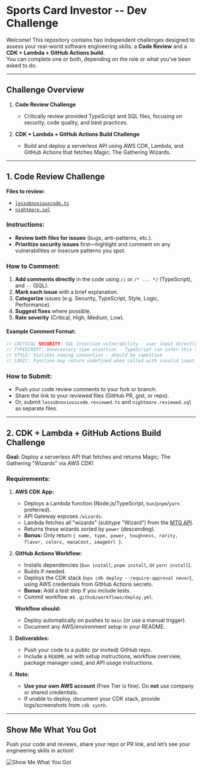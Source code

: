 # Sports Card Investor -- Dev Challenge

Welcome! This repository contains two independent challenges designed to assess your real-world software engineering skills: a **Code Review** and a **CDK + Lambda + GitHub Actions build**.  
You can complete one or both, depending on the role or what you’ve been asked to do.

---

## Challenge Overview

1. **Code Review Challenge**
    - Critically review provided TypeScript and SQL files, focusing on security, code quality, and best practices.

2. **CDK + Lambda + GitHub Actions Build Challenge**
    - Build and deploy a serverless API using AWS CDK, Lambda, and GitHub Actions that fetches Magic: The Gathering Wizards.

---

## 1. Code Review Challenge

**Files to review:**
- [`lessobnoxiouscode.ts`](code-review/lessobnoxiouscode.ts)
- [`nightmare.sql`](code-review/nightmare.sql)

### **Instructions:**

- **Review both files for issues** (bugs, anti-patterns, etc.).
- **Prioritize security issues** first—highlight and comment on any vulnerabilities or insecure patterns you spot.

### **How to Comment:**
1. **Add comments directly** in the code using `//` or `/* ... */` (TypeScript), and `--` (SQL).
2. **Mark each issue** with a brief explanation.
3. **Categorize** issues (e.g. Security, TypeScript, Style, Logic, Performance).
4. **Suggest fixes** where possible.
5. **Rate severity** (Critical, High, Medium, Low).

#### Example Comment Format:
```typescript
// CRITICAL SECURITY: SQL Injection vulnerability - user input directly interpolated
// TYPESCRIPT: Unnecessary type assertion - TypeScript can infer this type
// STYLE: Violates naming convention - should be camelCase
// LOGIC: Function may return undefined when called with invalid input
````

### **How to Submit:**

* Push your code review comments to your fork or branch.
* Share the link to your reviewed files (GitHub PR, gist, or repo).
* Or, submit `lessobnoxiouscode.reviewed.ts` and `nightmare.reviewed.sql` as separate files.

---

## 2.  CDK + Lambda + GitHub Actions Build Challenge

**Goal:** Deploy a serverless API that fetches and returns Magic: The Gathering "Wizards" via AWS CDK!

### **Requirements:**

1. **AWS CDK App:**

    * Deploys a Lambda function (Node.js/TypeScript, `bun`/`pnpm`/`yarn` preferred).
    * API Gateway exposes `/wizards`.
    * Lambda fetches all "wizards" (subtype "Wizard") from the [MTG API](https://docs.magicthegathering.io/).
    * Returns these wizards sorted by `power` (descending).
    * **Bonus:** Only return `{ name, type, power, toughness, rarity, flavor, colors, manaCost, imageUrl }`.

2. **GitHub Actions Workflow:**

    * Installs dependencies (`bun install`, `pnpm install`, or `yarn install`).
    * Builds if needed.
    * Deploys the CDK stack (`npx cdk deploy --require-approval never`), using AWS credentials from GitHub Actions secrets.
    * **Bonus:** Add a test step if you include tests.
    * Commit workflow as `.github/workflows/deploy.yml`.

   **Workflow should:**

    * Deploy automatically on pushes to `main` (or use a manual trigger).
    * Document any AWS/environment setup in your README.

3. **Deliverables:**

    * Push your code to a public (or invited) GitHub repo.
    * Include a `README.md` with setup instructions, workflow overview, package manager used, and API usage instructions.

4. **Note:**

    * **Use your own AWS account** (Free Tier is fine). Do **not** use company or shared credentials.
    * If unable to deploy, document your CDK stack, provide logs/screenshots from `cdk synth`.

---

## Show Me What You Got

Push your code and reviews, share your repo or PR link, and let’s see your engineering skills in action!

![Show Me What You Got](https://media1.tenor.com/m/c3GPoqtlUqEAAAAd/goat-tribe-lfgoat.gif)